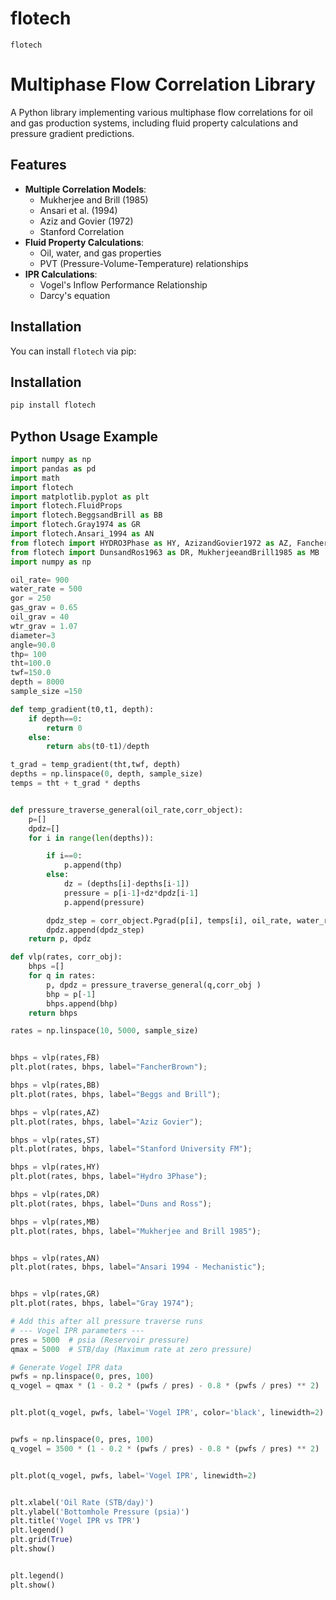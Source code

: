 # flotech

`flotech` 
# Multiphase Flow Correlation Library

A Python library implementing various multiphase flow correlations for oil and gas production systems, including fluid property calculations and pressure gradient predictions.

## Features

- **Multiple Correlation Models**:
  - Mukherjee and Brill (1985)
  - Ansari et al. (1994)
  - Aziz and Govier (1972)
  - Stanford Correlation
- **Fluid Property Calculations**:
  - Oil, water, and gas properties
  - PVT (Pressure-Volume-Temperature) relationships
- **IPR Calculations**:
  - Vogel's Inflow Performance Relationship
  - Darcy's equation

## Installation
You can install `flotech` via pip:

## Installation 
```bash
pip install flotech
```

## Python Usage Example

```python
import numpy as np
import pandas as pd
import math
import flotech
import matplotlib.pyplot as plt
import flotech.FluidProps
import flotech.BeggsandBrill as BB
import flotech.Gray1974 as GR
import flotech.Ansari_1994 as AN
from flotech import HYDRO3Phase as HY, AzizandGovier1972 as AZ, FancherandBrown1963 as FB, Stanford as ST
from flotech import DunsandRos1963 as DR, MukherjeeandBrill1985 as MB
import numpy as np

oil_rate= 900
water_rate = 500
gor = 250
gas_grav = 0.65
oil_grav = 40
wtr_grav = 1.07
diameter=3
angle=90.0
thp= 100
tht=100.0
twf=150.0
depth = 8000
sample_size =150

def temp_gradient(t0,t1, depth):
    if depth==0:
        return 0
    else:
        return abs(t0-t1)/depth    

t_grad = temp_gradient(tht,twf, depth)
depths = np.linspace(0, depth, sample_size)
temps = tht + t_grad * depths


def pressure_traverse_general(oil_rate,corr_object):
    p=[]
    dpdz=[]
    for i in range(len(depths)):

        if i==0:
            p.append(thp)
        else:
            dz = (depths[i]-depths[i-1])
            pressure = p[i-1]+dz*dpdz[i-1]
            p.append(pressure)

        dpdz_step = corr_object.Pgrad(p[i], temps[i], oil_rate, water_rate, gor, gas_grav, oil_grav, wtr_grav, diameter, angle) 
        dpdz.append(dpdz_step)
    return p, dpdz

def vlp(rates, corr_obj):
    bhps =[]
    for q in rates:
        p, dpdz = pressure_traverse_general(q,corr_obj )
        bhp = p[-1]
        bhps.append(bhp)
    return bhps

rates = np.linspace(10, 5000, sample_size)


bhps = vlp(rates,FB)
plt.plot(rates, bhps, label="FancherBrown"); 

bhps = vlp(rates,BB)
plt.plot(rates, bhps, label="Beggs and Brill"); 

bhps = vlp(rates,AZ)
plt.plot(rates, bhps, label="Aziz Govier"); 

bhps = vlp(rates,ST)
plt.plot(rates, bhps, label="Stanford University FM"); 

bhps = vlp(rates,HY)
plt.plot(rates, bhps, label="Hydro 3Phase"); 

bhps = vlp(rates,DR)
plt.plot(rates, bhps, label="Duns and Ross"); 

bhps = vlp(rates,MB)
plt.plot(rates, bhps, label="Mukherjee and Brill 1985"); 


bhps = vlp(rates,AN)
plt.plot(rates, bhps, label="Ansari 1994 - Mechanistic"); 


bhps = vlp(rates,GR)
plt.plot(rates, bhps, label="Gray 1974"); 

# Add this after all pressure traverse runs
# --- Vogel IPR parameters ---
pres = 5000  # psia (Reservoir pressure)
qmax = 5000  # STB/day (Maximum rate at zero pressure)

# Generate Vogel IPR data
pwfs = np.linspace(0, pres, 100)
q_vogel = qmax * (1 - 0.2 * (pwfs / pres) - 0.8 * (pwfs / pres) ** 2)


plt.plot(q_vogel, pwfs, label='Vogel IPR', color='black', linewidth=2)


pwfs = np.linspace(0, pres, 100)
q_vogel = 3500 * (1 - 0.2 * (pwfs / pres) - 0.8 * (pwfs / pres) ** 2)


plt.plot(q_vogel, pwfs, label='Vogel IPR', linewidth=2)


plt.xlabel('Oil Rate (STB/day)')
plt.ylabel('Bottomhole Pressure (psia)')
plt.title('Vogel IPR vs TPR')
plt.legend()
plt.grid(True)
plt.show()


plt.legend()
plt.show()

